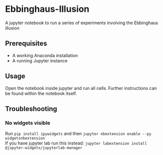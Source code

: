 # Ebbinghaus-Illusion
A jupyter notebook to run a series of experiments involving the Ebbinghaus illusion

## Prerequisites
 - A working Anaconda installation
 - A running Jupyter instance
 
## Usage
Open the notebook inside jupyter and run all cells. Further instructions can be found within the notebook itself.

## Troubleshooting
### No widgets visible
Run `pip install ipywidgets` and then `jupyter nbextension enable --py widgetsnbextension`  
If you have jupyter lab run this instead: `jupyter labextension install @jupyter-widgets/jupyterlab-manager`
